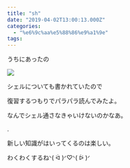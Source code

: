 ```yaml
---
title: "sh"
date: "2019-04-02T13:00:13.000Z"
categories: 
  - "%e6%9c%aa%e5%88%86%e9%a1%9e"
tags: 
---
```


うちにあったの

![](/images/2019-04-02-22-29-319215456138695838185.jpg)

シェルについても書かれていたので

復習するつもりでパラパラ読んでみたよ。

なんでシェル通さなきゃいけないのかなあ。

.

新しい知識がはいってくるのは楽しい。

わくわくするねᐠ( ᐛ )ᐟ♡ᐠ( ᐖ )ᐟ
